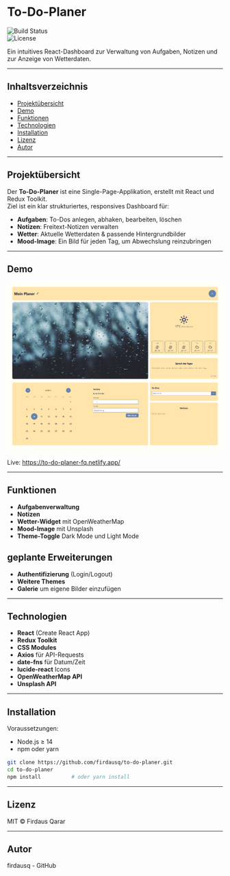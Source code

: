 # To-Do-Planer

![Build Status](https://img.shields.io/github/actions/workflow/status/firdausq/to-do-planer/ci.yml?branch=main)  
![License](https://img.shields.io/badge/license-MIT-blue)  

Ein intuitives React-Dashboard zur Verwaltung von Aufgaben, Notizen und zur Anzeige von Wetterdaten.

---

## Inhaltsverzeichnis

- [Projektübersicht](#projektübersicht)  
- [Demo](#demo)  
- [Funktionen](#funktionen)  
- [Technologien](#technologien)  
- [Installation](#installation)  
- [Lizenz](#lizenz)  
- [Autor](#autor)  

---

## Projektübersicht

Der **To-Do-Planer** ist eine Single-Page-Applikation, erstellt mit React und Redux Toolkit.  
Ziel ist ein klar strukturiertes, responsives Dashboard für:

- **Aufgaben**: To-Dos anlegen, abhaken, bearbeiten, löschen  
- **Notizen**: Freitext-Notizen verwalten  
- **Wetter**: Aktuelle Wetterdaten & passende Hintergrundbilder
- **Mood-Image**: Ein Bild für jeden Tag, um Abwechslung reinzubringen  

---

## Demo

![Screenshot Home](/public/images/screenshot-home.png)  

Live: https://to-do-planer-fq.netlify.app/

---

## Funktionen

- **Aufgabenverwaltung**  
- **Notizen**  
- **Wetter-Widget** mit OpenWeatherMap
- **Mood-Image** mit Unsplash
- **Theme-Toggle** Dark Mode und Light Mode  


## geplante Erweiterungen
- **Authentifizierung** (Login/Logout)
- **Weitere Themes**
- **Galerie** um eigene Bilder einzufügen

---

## Technologien

- **React** (Create React App)  
- **Redux Toolkit**  
- **CSS Modules**  
- **Axios** für API-Requests  
- **date-fns** für Datum/Zeit  
- **lucide-react** Icons  
- **OpenWeatherMap API**  
- **Unsplash API**  

---

## Installation

Voraussetzungen:

- Node.js ≥ 14  
- npm oder yarn  

```bash
git clone https://github.com/firdausq/to-do-planer.git
cd to-do-planer
npm install          # oder yarn install
```

---

## Lizenz
MIT © Firdaus Qarar

---

## Autor
firdausq - GitHub

